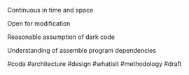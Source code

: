 Continuous in time and space

Open for modification 

Reasonable assumption of dark code

Understanding of assemble program dependencies

#coda #architecture #design #whatisit #methodology 
#draft